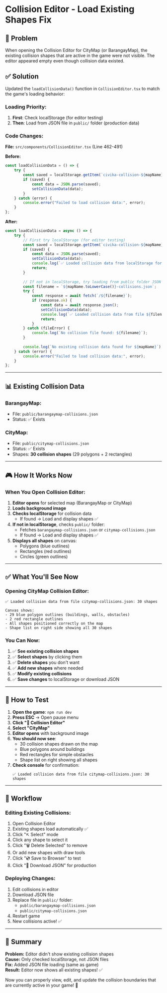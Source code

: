 # Collision Editor - Load Existing Shapes Fix

## 🎯 Problem
When opening the Collision Editor for CityMap (or BarangayMap), the existing collision shapes that are active in the game were not visible. The editor appeared empty even though collision data existed.

## ✅ Solution
Updated the `loadCollisionData()` function in `CollisionEditor.tsx` to match the game's loading behavior:

### **Loading Priority:**
1. **First**: Check localStorage (for editor testing)
2. **Then**: Load from JSON file in `public/` folder (production data)

### **Code Changes:**

**File:** `src/components/CollisionEditor.tsx` (Line 462-491)

**Before:**
```typescript
const loadCollisionData = () => {
    try {
        const saved = localStorage.getItem(`civika-collision-${mapName}`);
        if (saved) {
            const data = JSON.parse(saved);
            setCollisionData(data);
        }
    } catch (error) {
        console.error("Failed to load collision data:", error);
    }
};
```

**After:**
```typescript
const loadCollisionData = async () => {
    try {
        // First try localStorage (for editor testing)
        const saved = localStorage.getItem(`civika-collision-${mapName}`);
        if (saved) {
            const data = JSON.parse(saved);
            setCollisionData(data);
            console.log(`✅ Loaded collision data from localStorage for ${mapName}:`, data.shapes.length, 'shapes');
            return;
        }
        
        // If not in localStorage, try loading from public folder JSON file
        const filename = `${mapName.toLowerCase()}-collisions.json`;
        try {
            const response = await fetch(`/${filename}`);
            if (response.ok) {
                const data = await response.json();
                setCollisionData(data);
                console.log(`✅ Loaded collision data from file ${filename}:`, data.shapes.length, 'shapes');
                return;
            }
        } catch (fileError) {
            console.log(`No collision file found: ${filename}`);
        }
        
        console.log(`No existing collision data found for ${mapName}`);
    } catch (error) {
        console.error("Failed to load collision data:", error);
    }
};
```

---

## 📊 Existing Collision Data

### **BarangayMap:**
- File: `public/barangaymap-collisions.json`
- Status: ✅ Exists

### **CityMap:**
- File: `public/citymap-collisions.json`
- Status: ✅ Exists
- Shapes: **30 collision shapes** (29 polygons + 2 rectangles)

---

## 🎮 How It Works Now

### **When You Open Collision Editor:**

1. **Editor opens** for selected map (BarangayMap or CityMap)
2. **Loads background image**
3. **Checks localStorage** for collision data
   - If found → Load and display shapes ✅
4. **If not in localStorage**, checks `public/` folder:
   - Fetches `barangaymap-collisions.json` or `citymap-collisions.json`
   - If found → Load and display shapes ✅
5. **Displays all shapes** on canvas:
   - Polygons (blue outlines)
   - Rectangles (red outlines)
   - Circles (green outlines)

---

## ✅ What You'll See Now

### **Opening CityMap Collision Editor:**
```
✅ Loaded collision data from file citymap-collisions.json: 30 shapes

Canvas shows:
- 29 blue polygon outlines (buildings, walls, obstacles)
- 2 red rectangle outlines
- All shapes positioned correctly on the map
- Shape list on right side showing all 30 shapes
```

### **You Can Now:**
1. ✅ **See existing collision shapes**
2. ✅ **Select shapes** by clicking them
3. ✅ **Delete shapes** you don't want
4. ✅ **Add new shapes** where needed
5. ✅ **Modify existing collisions**
6. ✅ **Save changes** to localStorage or download JSON

---

## 🧪 How to Test

1. **Open the game**: `npm run dev`
2. **Press ESC** → Open pause menu
3. **Click "🎨 Collision Editor"**
4. **Select "CityMap"**
5. **Editor opens** with background image
6. **You should now see**:
   - 30 collision shapes drawn on the map
   - Blue polygons around buildings
   - Red rectangles for simple obstacles
   - Shape list on right showing all shapes
7. **Check console** for confirmation:
   ```
   ✅ Loaded collision data from file citymap-collisions.json: 30 shapes
   ```

---

## 📝 Workflow

### **Editing Existing Collisions:**
1. Open Collision Editor
2. Existing shapes load automatically ✅
3. Click "↖️ Select" mode
4. Click any shape to select it
5. Click "🗑️ Delete Selected" to remove
6. Or add new shapes with draw tools
7. Click "💿 Save to Browser" to test
8. Click "💾 Download JSON" for production

### **Deploying Changes:**
1. Edit collisions in editor
2. Download JSON file
3. Replace file in `public/` folder:
   - `public/barangaymap-collisions.json`
   - `public/citymap-collisions.json`
4. Restart game
5. New collisions active! ✅

---

## 🎯 Summary

**Problem:** Editor didn't show existing collision shapes  
**Cause:** Only checked localStorage, not JSON files  
**Fix:** Added JSON file loading (same as game)  
**Result:** Editor now shows all existing shapes! ✅

Now you can properly view, edit, and update the collision boundaries that are currently active in your game! 🎉
